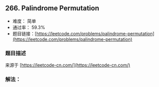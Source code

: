 ## 266. Palindrome Permutation

- 难度： 简单
- 通过率： 59.3%
- 题目链接：[https://leetcode.com/problems/palindrome-permutation](https://leetcode.com/problems/palindrome-permutation)


### 题目描述

来源于 [https://leetcode-cn.com/](https://leetcode-cn.com/)



### 解法：